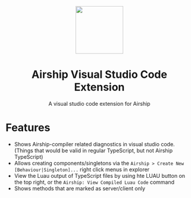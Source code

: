 <div align="center"><img width="128px" src="https://i.imgur.com/FVzCvw3.png"></div>
<h1 align="center">Airship Visual Studio Code Extension</h1>
<div align="center">A visual studio code extension for Airship</div>

# Features
- Shows Airship-compiler related diagnostics in visual studio code. (Things that would be valid in regular TypeScript, but not Airship TypeScript)
- Allows creating components/singletons via the `Airship > Create New [Behaviour|Singleton]...` right click menus in explorer
- View the Luau output of TypeScript files by using hte LUAU button on the top right, or the `Airship: View Compiled Luau Code` command
- Shows methods that are marked as server/client only